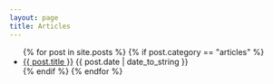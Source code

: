 ```yaml
---
layout: page
title: Articles
---
```


<section class="posts">
<ul>
{% for post in site.posts %}
    {% if post.category == "articles" %}
<li>
<a href="{{ post.url }}">{{ post.title }}</a>
<time datetime="{{ post.date | date_to_string }}">{{ post.date | date_to_string }}</time>
</li>
    {% endif %}
{% endfor %}
</ul>
</section>
